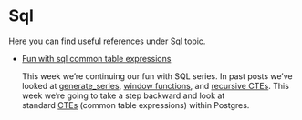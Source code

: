 # Sql

Here you can find useful references under Sql topic.

- [Fun with sql common table expressions](https://www.citusdata.com/blog/2018/08/09/fun-with-sql-common-table-expressions/) 

   This week we’re continuing our fun with SQL series. In past posts we’ve looked at [generate_series](https://www.citusdata.com/blog/2018/03/14/fun-with-sql-generate-sql/), [window functions](https://www.citusdata.com/blog/2018/06/01/fun-with-sql-window-functions-in-postgresql/), and [recursive CTEs](https://www.citusdata.com/blog/2018/05/15/fun-with-sql-recursive-ctes/). This week we’re going to take a step backward and look at standard [CTEs](https://www.postgresql.org/docs/current/static/queries-with.html) (common table expressions) within Postgres.

  



